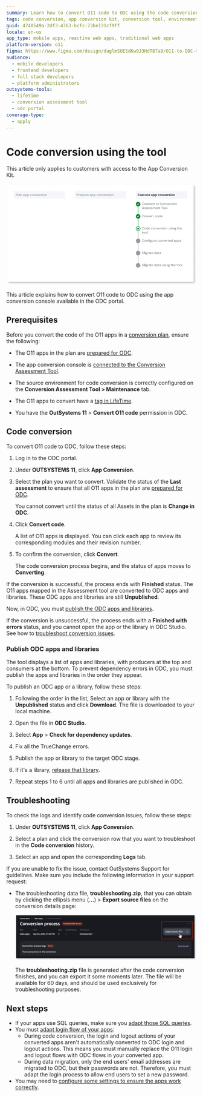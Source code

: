 ```yaml
---
summary: Learn how to convert O11 code to ODC using the code conversion tool.
tags: code conversion, app conversion kit, conversion tool, environment setup, application lifecycle management
guid: 4748549a-2df3-4763-bcfc-73be131cf9ff
locale: en-us
app_type: mobile apps, reactive web apps, traditional web apps
platform-version: o11
figma: https://www.figma.com/design/daglmSUESdKw9J3HdT87a8/O11-to-ODC-migration?node-id=2808-232
audience:
  - mobile developers
  - frontend developers
  - full stack developers
  - platform administrators
outsystems-tools:
  - lifetime
  - conversion assessment tool
  - odc portal
coverage-type:
  - apply
---
```


# Code conversion using the tool

<div class="info" markdown="1">

This article only applies to customers with access to the App Conversion Kit.

</div>

![Diagram showing the steps to execute code conversion using the tool.](images/execute-code-conversion-diag.png "Code Conversion Process Diagram")

This article explains how to convert O11 code to ODC using the app conversion console available in the ODC portal.

## Prerequisites

Before you convert the code of the O11 apps in a [conversion plan](../plan/plan-define-migration-plans.md), ensure the following:

* The O11 apps in the plan are [prepared for ODC](../prepare/prep-intro.md).

* The app conversion console is [connected to the Conversion Assessment Tool](execute-connect-to-tool.md).

* The source environment for code conversion is correctly configured on the **Conversion Assessment Tool > Maintenance** tab.

* The O11 apps to convert have a [tag in LifeTime](execute-about-migrate-code.md#tagging-your-apps).

* You have the **OutSystems 11** > **Convert O11 code** permission in ODC.

## Code conversion

To convert O11 code to ODC, follow these steps:

1. Log in to the ODC portal.

1. Under **OUTSYSTEMS 11**, click **App Conversion**.

1. Select the plan you want to convert. Validate the status of the **Last assessment** to ensure that all O11 apps in the plan are [prepared for ODC](../prepare/prep-intro.md).

    You cannot convert until the status of all Assets in the plan is **Change in ODC**.

1. Click **Convert code**.

    A list of O11 apps is displayed. You can click each app to review its corresponding modules and their revision number.

1. To confirm the conversion, click **Convert**.

    The code conversion process begins, and the status of apps moves to **Converting**.

If the conversion is successful, the process ends with **Finished** status. The O11 apps mapped in the Assessment tool are converted to ODC apps and libraries. These ODC apps and libraries are still **Unpublished**.

Now, in ODC, you must [publish the ODC apps and libraries](#publish-odc-apps-and-libraries).

If the conversion is unsuccessful, the process ends with a **Finished with errors** status, and you cannot open the app or the library in ODC Studio. See how to [troubleshoot conversion issues](#troubleshooting).

### Publish ODC apps and libraries

The tool displays a list of apps and libraries, with producers at the top and consumers at the bottom. To prevent dependency errors in ODC, you must publish the apps and libraries in the order they appear.

To publish an ODC app or a library, follow these steps:

1. Following the order in the list, Select an app or library with the **Unpublished** status and click **Download**. The file is downloaded to your local machine.

1. Open the file in **ODC Studio**.

1. Select **App** > **Check for dependency updates**.

1. Fix all the TrueChange errors.

1. Publish the app or library to the target ODC stage.

1. If it's a library, [release that library](https://success.outsystems.com/documentation/outsystems_developer_cloud/building_apps/libraries/#release-library).

1. Repeat steps 1 to 6 until all apps and libraries are published in ODC.

## Troubleshooting

To check the logs and identify code conversion issues, follow these steps:

1. Under **OUTSYSTEMS 11**, click **App Conversion**.

1. Select a plan and click the conversion row that you want to troubleshoot in the **Code conversion** history.

1. Select an app and open the corresponding **Logs** tab.

If you are unable to fix the issue, contact OutSystems Support for guidelines. Make sure you include the following information in your support request:

* The troubleshooting data file, **troubleshooting.zip**, that you can obtain by clicking the ellipsis menu (**...**) > **Export source files** on the conversion details page:

    ![Screenshot of the option to export source files in the conversion process with errors.](images/execute-tool-export-src-files.png "Export Source Files")

    <div class="info" markdown="1">

    The **troubleshooting.zip** file is generated after the code conversion finishes, and you can export it some moments later. The file will be available for 60 days, and should be used exclusively for troubleshooting purposes.

    </div>

## Next steps

* If your apps use SQL queries, make sure you [adapt those SQL queries](../code-patterns/elem-sql-adapt.md).
* You must [adapt login flow of your apps](../code-patterns/execute-adapt-login-flow.md):
    * During code conversion, the login and logout actions of your converted apps aren't automatically converted to ODC login and logout actions. This means you must manually replace the O11 login and logout flows with ODC flows in your converted app.
    * During data migration, only the end users' email addresses are migrated to ODC, but their passwords are not. Therefore, you must adapt the login process to allow end users to set a new password.
* You may need to [configure some settings to ensure the apps work correctly](execute-configure-migrated-apps.md).